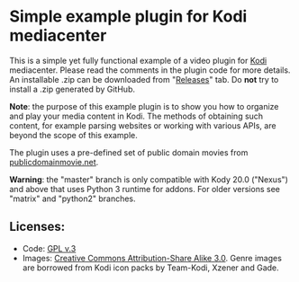 # Simple example plugin for Kodi mediacenter

This is a simple yet fully functional example of a video plugin for [Kodi](http://kodi.tv) mediacenter.
Please read the comments in the plugin code for more details.
An installable .zip can be downloaded from "[Releases](https://github.com/romanvm/plugin.video.example/releases)" tab.
Do **not** try to install a .zip generated by GitHub.

**Note**: the purpose of this example plugin is to show you how to organize and play your media content in Kodi.
The methods of obtaining such content, for example parsing websites or working with various APIs,
are beyond the scope of this example.

The plugin uses a pre-defined set of public domain movies from  [publicdomainmovie.net](https://publicdomainmovie.net/).

**Warning**: the "master" branch is only compatible with Kody 20.0 ("Nexus") and above that uses Python 3
runtime for addons. For older versions see "matrix" and "python2" branches.

## Licenses:

* Code: [GPL v.3](http://www.gnu.org/copyleft/gpl.html)
* Images: [Creative Commons Attribution-Share Alike 3.0](http://creativecommons.org/licenses/by-sa/3.0/us/). Genre images are borrowed from Kodi icon packs by Team-Kodi, Xzener and Gade.
